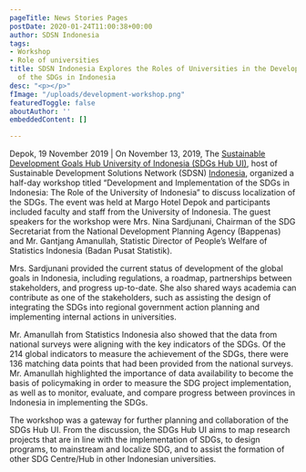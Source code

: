 ```yaml
---
pageTitle: News Stories Pages
postDate: 2020-01-24T11:00:38+00:00
author: SDSN Indonesia
tags:
- Workshop
- Role of universities
title: SDSN Indonesia Explores the Roles of Universities in the Development and Implementation
  of the SDGs in Indonesia
desc: "<p></p>"
fImage: "/uploads/development-workshop.png"
featuredToggle: false
aboutAuthor: ''
embeddedContent: []

---
```

Depok, 19 November 2019 | On November 13, 2019, The [Sustainable Development Goals Hub University of Indonesia (SDGs Hub UI)](https://iser.sci.ui.ac.id/sustainable-development-center/ "Link: https://iser.sci.ui.ac.id/sustainable-development-center/"), host of  
Sustainable Development Solutions Network (SDSN) [Indonesia](https://www.unsdsn.org/indonesia "Link: https://www.unsdsn.org/indonesia"), organized a half-day workshop titled “Development and Implementation of the SDGs in Indonesia: The Role of the University of Indonesia” to discuss localization of the SDGs. The event was held at Margo Hotel Depok and participants included faculty and staff from the University of Indonesia. The guest speakers for the workshop were Mrs. Nina Sardjunani, Chairman of the SDG Secretariat from the National Development Planning Agency (Bappenas) and Mr. Gantjang Amanullah, Statistic Director of People’s Welfare of Statistics Indonesia (Badan Pusat Statistik).

Mrs. Sardjunani provided the current status of development of the global goals in Indonesia, including regulations, a roadmap, partnerships between stakeholders, and progress up-to-date. She also shared ways academia can contribute as one of the stakeholders, such as assisting the design of integrating the SDGs into regional government action planning and implementing internal actions in universities.

Mr. Amanullah from Statistics Indonesia also showed that the data from national surveys were aligning with the key indicators of the SDGs. Of the 214 global indicators to measure the achievement of the SDGs, there were 136 matching data points that had been provided from the national surveys. Mr. Amanullah highlighted the importance of data availability to become the basis of policymaking in order to measure the SDG project implementation, as well as to monitor, evaluate, and compare progress between provinces in Indonesia in implementing the SDGs.

The workshop was a gateway for further planning and collaboration of the SDGs Hub UI. From the discussion, the SDGs Hub UI aims to map research projects that are in line with the implementation of SDGs, to design programs, to mainstream and localize SDG, and to assist the formation of other SDG Centre/Hub in other Indonesian universities.